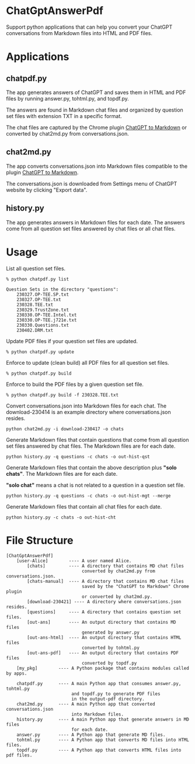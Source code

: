 # ChatGptAnswerPdf
Support python applications that can help you convert your ChatGPT conversations from Markdown files into HTML and PDF files.

# Applications

## chatpdf.py

The app generates answers of ChatGPT and saves them in HTML and PDF files by running answer.py, tohtml.py, and topdf.py. 

The answers are found in Markdown chat files and organized by question set files with extension TXT in a specific format.

The chat files are captured by the Chrome plugin [ChatGPT to Markdown](https://chatopenai.pro/chatgpt-to-markdown/) or converted by chat2md.py from conversations.json.

## chat2md.py

The app converts conversations.json into Markdown files compatible to the plugin [ChatGPT to Markdown](https://chatopenai.pro/chatgpt-to-markdown/).

The conversations.json is downloaded from Settings menu of ChatGPT website by clicking "Export data".

## history.py

The app generates answers in Markdown files for each date. The answers come from all question set files answered by chat files or all chat files.

# Usage

List all question set files.
```
% python chatpdf.py list

Question Sets in the directory "questions":
    230327.OP-TEE.SP.txt
    230327.OP-TEE.txt
    230328.TEE.txt
    230329.TrustZone.txt
    230330.OP-TEE.Intel.txt
    230330.OP-TEE.j721e.txt
    230330.Questions.txt
    230402.DRM.txt
```

Update PDF files if your question set files are updated.
```
% python chatpdf.py update
```

Enforce to update (clean build) all PDF files for all question set files.
```
% python chatpdf.py build
```

Enforce to build the PDF files by a given question set file.
```
% python chatpdf.py build -f 230328.TEE.txt
```

Convert conversations.json into Markdown files for each chat. The download-230414 is an example directory where conversations.json resides.
```
python chat2md.py -i download-230417 -o chats
```

Generate Markdown files that contain questions that come from all question set files answered by chat files. The Markdown files are for each date.
```
python history.py -q questions -c chats -o out-hist-qst
```

Generate Markdown files that contain the above description plus **"solo chats"**. The Markdown files are for each date.

**"solo chat"** means a chat is not related to a question in a question set file.
```
python history.py -q questions -c chats -o out-hist-mgt --merge
```

Generate Markdown files that contain all chat files for each date.
```
python history.py -c chats -o out-hist-cht
```

# File Structure
```
[ChatGptAnswerPdf]
    [user-Alice]        ---- A user named Alice.
        [chats]         ---- A directory that contains MD chat files 
                             converted by chat2md.py from conversations.json.
        [chats-manual]  ---- A directory that contains MD chat files 
                             saved by the "ChatGPT to Markdown" Chrome plugin
                             or converted by chat2md.py.   
        [download-230421] ---- A directory where conversations.json resides.                      
        [questions]     ---- A directory that contains question set files.
        [out-ans]       ---- An output directory that contains MD files 
                             generated by answer.py
        [out-ans-html]  ---- An output directory that contains HTML files
                             converted by tohtml.py
        [out-ans-pdf]   ---- An output directory that contains PDF files
                             converted by topdf.py
    [my_pkg]        ---- A Python package that contains modules called by apps.

    chatpdf.py      ---- A main Python app that consumes answer.py, tohtml.py
                         and topdf.py to generate PDF files 
                         in the output-pdf directory. 
    chat2md.py      ---- A main Python app that converted conversations.json 
                         into Markdown files.
    history.py      ---- A main Python app that generate answers in MD files
                         for each date.
    answer.py       ---- A Python app that generate MD files.
    tohtml.py       ---- A Python app that converts MD files into HTML files.
    topdf.py        ---- A Python app that converts HTML files into pdf files.
```


